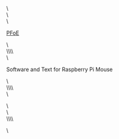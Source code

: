 <!-- wp:columns {"columns":3} -->\<div class="wp-block-columns has-3-columns"><!-- wp:column -->\<div class="wp-block-column"><!-- wp:cover-image {"url":"https://lab.ueda.tech/e/wp-content/uploads/2018/08/header.png","id":76} -->\<div class="wp-block-cover-image has-background-dim" style="background-image:url(https://lab.ueda.tech/e/wp-content/uploads/2018/08/header.png)"><p class="wp-block-cover-image-text"><a href="/e/?page_id=125">PFoE</a></p></div>\<!-- /wp:cover-image --></div>\<!-- /wp:column -->\\<!-- wp:column -->\<div class="wp-block-column"><!-- wp:cover-image {"url":"https://lab.ueda.tech/e/wp-content/uploads/2018/08/rosbook_eng-e1535190949494.jpg","id":66} -->\<div class="wp-block-cover-image has-background-dim" style="background-image:url(https://lab.ueda.tech/e/wp-content/uploads/2018/08/rosbook_eng-e1535190949494.jpg)"><p class="wp-block-cover-image-text">Software and Text for Raspberry Pi Mouse</p></div>\<!-- /wp:cover-image --></div>\<!-- /wp:column -->\\<!-- wp:column -->\<div class="wp-block-column"><!-- wp:paragraph -->\<p></p>\<!-- /wp:paragraph --></div>\<!-- /wp:column --></div>\<!-- /wp:columns -->\\<!-- wp:paragraph -->\<p></p>\<!-- /wp:paragraph -->
